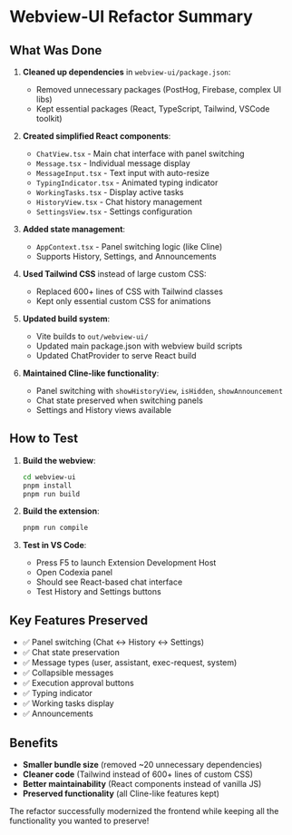 # Webview-UI Refactor Summary

## What Was Done

1. **Cleaned up dependencies** in `webview-ui/package.json`:
   - Removed unnecessary packages (PostHog, Firebase, complex UI libs)
   - Kept essential packages (React, TypeScript, Tailwind, VSCode toolkit)

2. **Created simplified React components**:
   - `ChatView.tsx` - Main chat interface with panel switching
   - `Message.tsx` - Individual message display
   - `MessageInput.tsx` - Text input with auto-resize
   - `TypingIndicator.tsx` - Animated typing indicator
   - `WorkingTasks.tsx` - Display active tasks
   - `HistoryView.tsx` - Chat history management
   - `SettingsView.tsx` - Settings configuration

3. **Added state management**:
   - `AppContext.tsx` - Panel switching logic (like Cline)
   - Supports History, Settings, and Announcements

4. **Used Tailwind CSS** instead of large custom CSS:
   - Replaced 600+ lines of CSS with Tailwind classes
   - Kept only essential custom CSS for animations

5. **Updated build system**:
   - Vite builds to `out/webview-ui/`
   - Updated main package.json with webview build scripts
   - Updated ChatProvider to serve React build

6. **Maintained Cline-like functionality**:
   - Panel switching with `showHistoryView`, `isHidden`, `showAnnouncement`
   - Chat state preserved when switching panels
   - Settings and History views available

## How to Test

1. **Build the webview**:
   ```bash
   cd webview-ui
   pnpm install
   pnpm run build
   ```

2. **Build the extension**:
   ```bash
   pnpm run compile
   ```

3. **Test in VS Code**:
   - Press F5 to launch Extension Development Host
   - Open Codexia panel
   - Should see React-based chat interface
   - Test History and Settings buttons

## Key Features Preserved

- ✅ Panel switching (Chat ↔ History ↔ Settings)  
- ✅ Chat state preservation
- ✅ Message types (user, assistant, exec-request, system)
- ✅ Collapsible messages
- ✅ Execution approval buttons
- ✅ Typing indicator
- ✅ Working tasks display
- ✅ Announcements

## Benefits

- **Smaller bundle size** (removed ~20 unnecessary dependencies)
- **Cleaner code** (Tailwind instead of 600+ lines of custom CSS)
- **Better maintainability** (React components instead of vanilla JS)
- **Preserved functionality** (all Cline-like features kept)

The refactor successfully modernized the frontend while keeping all the functionality you wanted to preserve!